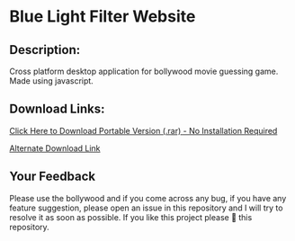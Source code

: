 # Blue Light Filter Website
## Description:
Cross platform desktop application for bollywood movie guessing game. Made using javascript.

## Download Links:
[Click Here to Download Portable Version (.rar) - No Installation Required](https://github.com/Aadityajoshi151/Bollywood/releases/download/v1.0/Bollywood.-.Windows.rar)

[Alternate Download Link](http://www.mediafire.com/file/6lrbmiwi141uzmd/Bollywood_-_Windows.rar/file)

## Your Feedback
Please use the bollywood and if you come across any bug, if you have any feature suggestion, please open an issue in this repository and I will try to resolve it as soon as possible. If you like this project please 🌟 this repository.
